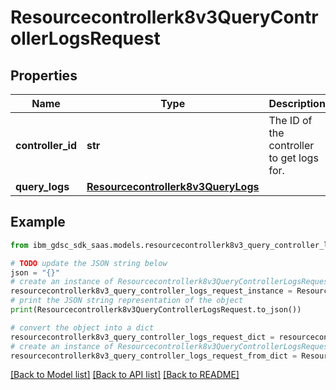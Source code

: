 # Resourcecontrollerk8v3QueryControllerLogsRequest


## Properties

Name | Type | Description | Notes
------------ | ------------- | ------------- | -------------
**controller_id** | **str** | The ID of the controller to get logs for. | [optional] 
**query_logs** | [**Resourcecontrollerk8v3QueryLogs**](Resourcecontrollerk8v3QueryLogs.md) |  | [optional] 

## Example

```python
from ibm_gdsc_sdk_saas.models.resourcecontrollerk8v3_query_controller_logs_request import Resourcecontrollerk8v3QueryControllerLogsRequest

# TODO update the JSON string below
json = "{}"
# create an instance of Resourcecontrollerk8v3QueryControllerLogsRequest from a JSON string
resourcecontrollerk8v3_query_controller_logs_request_instance = Resourcecontrollerk8v3QueryControllerLogsRequest.from_json(json)
# print the JSON string representation of the object
print(Resourcecontrollerk8v3QueryControllerLogsRequest.to_json())

# convert the object into a dict
resourcecontrollerk8v3_query_controller_logs_request_dict = resourcecontrollerk8v3_query_controller_logs_request_instance.to_dict()
# create an instance of Resourcecontrollerk8v3QueryControllerLogsRequest from a dict
resourcecontrollerk8v3_query_controller_logs_request_from_dict = Resourcecontrollerk8v3QueryControllerLogsRequest.from_dict(resourcecontrollerk8v3_query_controller_logs_request_dict)
```
[[Back to Model list]](../README.md#documentation-for-models) [[Back to API list]](../README.md#documentation-for-api-endpoints) [[Back to README]](../README.md)


